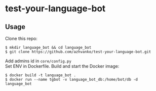 # test-your-language-bot

## Usage

Clone this repo:

    $ mkdir language_bot && cd language_bot
    $ git clone https://github.com/azhvanko/test-your-language-bot.git

Add admins id in `core/config.py`  
Set ENV in Dockerfile. 
Build and start the Docker image:

    $ docker build -t language_bot .
    $ docker run --name tgbot -v language_bot_db:/home/bot/db -d language_bot
